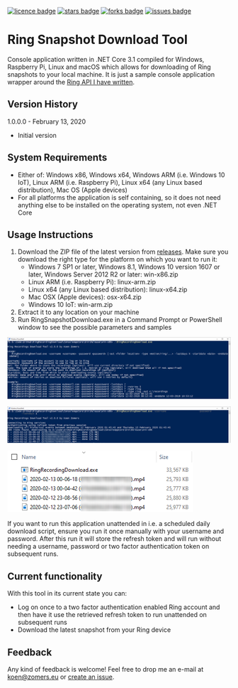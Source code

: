 [![licence badge]][licence]
[![stars badge]][stars]
[![forks badge]][forks]
[![issues badge]][issues]

[licence badge]:https://img.shields.io/badge/license-Apache2-blue.svg
[stars badge]:https://img.shields.io/github/stars/koenzomers/RingSnapshotDownload.svg
[forks badge]:https://img.shields.io/github/forks/koenzomers/RingSnapshotDownload.svg
[issues badge]:https://img.shields.io/github/issues/koenzomers/RingSnapshotDownload.svg

[licence]:https://github.com/koenzomers/RingSnapshotDownload/blob/master/LICENSE.md
[stars]:https://github.com/koenzomers/RingSnapshotDownload/stargazers
[forks]:https://github.com/koenzomers/RingSnapshotDownload/network
[issues]:https://github.com/koenzomers/RingSnapshotDownload/issues

# Ring Snapshot Download Tool
Console application written in .NET Core 3.1 compiled for Windows, Raspberry Pi, Linux and macOS which allows for downloading of Ring snapshots to your local machine. It is just a sample console application wrapper around the [Ring API I have written](https://github.com/KoenZomers/RingApi).

## Version History

1.0.0.0 - February 13, 2020

- Initial version

## System Requirements

- Either of: Windows x86, Windows x64, Windows ARM (i.e. Windows 10 IoT), Linux ARM (i.e. Raspberry Pi), Linux x64 (any Linux based distribution), Mac OS (Apple devices)
- For all platforms the application is self containing, so it does not need anything else to be installed on the operating system, not even .NET Core

## Usage Instructions

1. Download the ZIP file of the latest version from [releases](https://github.com/KoenZomers/RingSnapshotDownload/releases). Make sure you download the right type for the platform on which you want to run it:
   - Windows 7 SP1 or later, Windows 8.1, Windows 10 version 1607 or later, Windows Server 2012 R2 or later: win-x86.zip
   - Linux ARM (i.e. Raspberry Pi): linux-arm.zip
   - Linux x64 (any Linux based distribution): linux-x64.zip
   - Mac OSX (Apple devices): osx-x64.zip
   - Windows 10 IoT: win-arm.zip
2. Extract it to any location on your machine
3. Run RingSnapshotDownload.exe in a Command Prompt or PowerShell window to see the possible parameters and samples

![](./Screenshots/CommandLineOptions.png)

![](./Screenshots/SampleExecution.png)

![](./Screenshots/Files.png)

If you want to run this application unattended in i.e. a scheduled daily download script, ensure you run it once manually with your username and password. After this run it will store the refresh token and will run without needing a username, password or two factor authentication token on subsequent runs.

## Current functionality

With this tool in its current state you can:

- Log on once to a two factor authentication enabled Ring account and then have it use the retrieved refresh token to run unattended on subsequent runs
- Download the latest snapshot from your Ring device

## Feedback

Any kind of feedback is welcome! Feel free to drop me an e-mail at koen@zomers.eu or [create an issue](https://github.com/KoenZomers/RingSnapshotDownload/issues).
